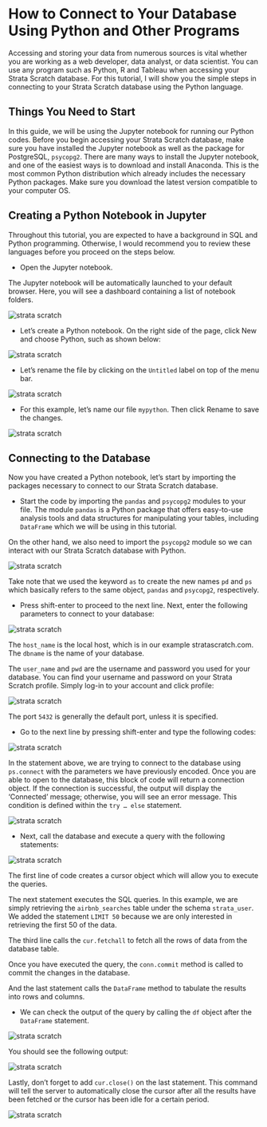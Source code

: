 # How to Connect to Your Database Using Python and Other Programs

Accessing and storing your data from numerous sources is vital whether you are working as a web developer, data analyst, or data scientist. You can use any program such as Python, R and Tableau when accessing your Strata Scratch database. For this tutorial, I will show you the simple steps in connecting to your Strata Scratch database using the Python language.

## Things You Need to Start

In this guide, we will be using the Jupyter notebook for running our Python codes. Before you begin accessing your Strata Scratch database, make sure you have installed the Jupyter notebook as well as the package for PostgreSQL, `psycopg2`. There are many ways to install the Jupyter notebook, and one of the easiest ways is to download and install Anaconda. This is the most common Python distribution which already includes the necessary Python packages. Make sure you download the latest version compatible to your computer OS.

## Creating a Python Notebook in Jupyter

Throughout this tutorial, you are expected to have a background in SQL and Python programming. Otherwise, I would recommend you to review these languages before you proceed on the steps below.

- Open the Jupyter notebook. 

The Jupyter notebook will be automatically launched to your default browser. Here, you will see a dashboard containing a list of notebook folders.

![strata scratch](assets/1.png)

- Let’s create a Python notebook. On the right side of the page, click New and choose Python, such as shown below:

![strata scratch](assets/2.png)

- Let’s rename the file by clicking on the `Untitled` label on top of the menu bar.

![strata scratch](assets/3.png)

- For this example, let’s name our file `mypython`. Then click Rename to save the changes.

![strata scratch](assets/4.png)

## Connecting to the Database

Now you have created a Python notebook, let’s start by importing the packages necessary to connect to our Strata Scratch database.

- Start the code by importing the `pandas` and `psycopg2` modules to your file. The module `pandas` is a Python package that offers easy-to-use analysis tools and data structures for manipulating your tables, including `DataFrame` which we will be using in this tutorial.

On the other hand, we also need to import the `psycopg2` module so we can interact with our Strata Scratch database with Python.

![strata scratch](assets/5.png)

Take note that we used the keyword `as` to create the new names `pd` and `ps` which basically refers to the same object, `pandas` and `psycopg2`, respectively.

- Press shift-enter to proceed to the next line. Next, enter the following parameters to connect to your database:

![strata scratch](assets/6.png)

The `host_name` is the local host, which is in our example stratascratch.com. The `dbname` is the name of your database. 

The `user_name` and `pwd` are the username and password you used for your database. You can find your username and password on your Strata Scratch profile. Simply log-in to your account and click profile:

![strata scratch](assets/7.png)

The port `5432` is generally the default port, unless it is specified. 

- Go to the next line by pressing shift-enter and type the following codes:

![strata scratch](assets/8.png)

In the statement above, we are trying to connect to the database using `ps.connect` with the parameters we have previously encoded. Once you are able to open to the database, this block of code will return a connection object. If the connection is successful, the output will display the ‘Connected’ message; otherwise, you will see an error message. This condition is defined within the `try … else` statement.

![strata scratch](assets/9.png)

- Next, call the database and execute a query with the following statements:

![strata scratch](assets/10.png)

The first line of code creates a cursor object which will allow you to execute the queries.

The next statement executes the SQL queries. In this example, we are simply retrieving the `airbnb_searches` table under the schema `strata_user`. We added the statement `LIMIT 50` because we are only interested in retrieving the first 50 of the data.

The third line calls the `cur.fetchall` to fetch all the rows of data from the database table.

Once you have executed the query, the `conn.commit` method is called to commit the changes in the database.

And the last statement calls the `DataFrame` method to tabulate the results into rows and columns.

- We can check the output of the query by calling the `df` object after the `DataFrame` statement.

![strata scratch](assets/11.png)

You should see the following output:

![strata scratch](assets/12.png)

Lastly, don’t forget to add `cur.close()` on the last statement. This command will tell the server to automatically close the cursor after all the results have been fetched or the cursor has been idle for a certain period.

![strata scratch](assets/13.png)
 









